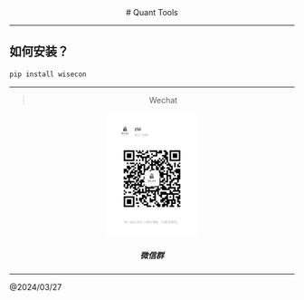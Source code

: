 <div align="center">
# Quant Tools
</div>

-----

## 如何安装？

```bash
pip install wisecon
```

-----

<div align="center">

> Wechat

<center>
<img src="https://raw.githubusercontent.com/zlai-llm/zlai/master/assets/wechat.jpg" width="160px">
<h5>微信群</h5>
</center>

</div>

-----
@2024/03/27
